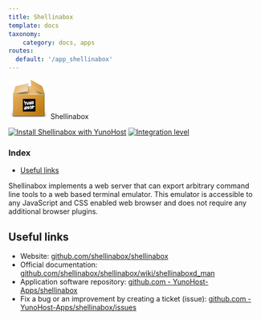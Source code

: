```yaml
---
title: Shellinabox
template: docs
taxonomy:
    category: docs, apps
routes:
  default: '/app_shellinabox'
---
```


<img src="/images/yunohost_package.png" height="80px" alt="Package"> Shellinabox

[![Install Shellinabox with YunoHost](https://install-app.yunohost.org/install-with-yunohost.png)](https://install-app.yunohost.org/?app=shellinabox) [![Integration level](https://dash.yunohost.org/integration/shellinabox.svg)](https://dash.yunohost.org/appci/app/shellinabox)

### Index

- [Useful links](#useful-links)

Shellinabox implements a web server that can export arbitrary command line tools to a web based terminal emulator. This emulator is accessible to any JavaScript and CSS enabled web browser and does not require any additional browser plugins.

## Useful links

+ Website: [github.com/shellinabox/shellinabox](https://github.com/shellinabox/shellinabox)
+ Official documentation: [github.com/shellinabox/shellinabox/wiki/shellinaboxd_man](https://github.com/shellinabox/shellinabox/wiki/shellinaboxd_man)
+ Application software repository: [github.com - YunoHost-Apps/shellinabox](https://github.com/YunoHost-Apps/shellinabox_ynh)
+ Fix a bug or an improvement by creating a ticket (issue): [github.com - YunoHost-Apps/shellinabox/issues](https://github.com/YunoHost-Apps/shellinabox_ynh/issues)
